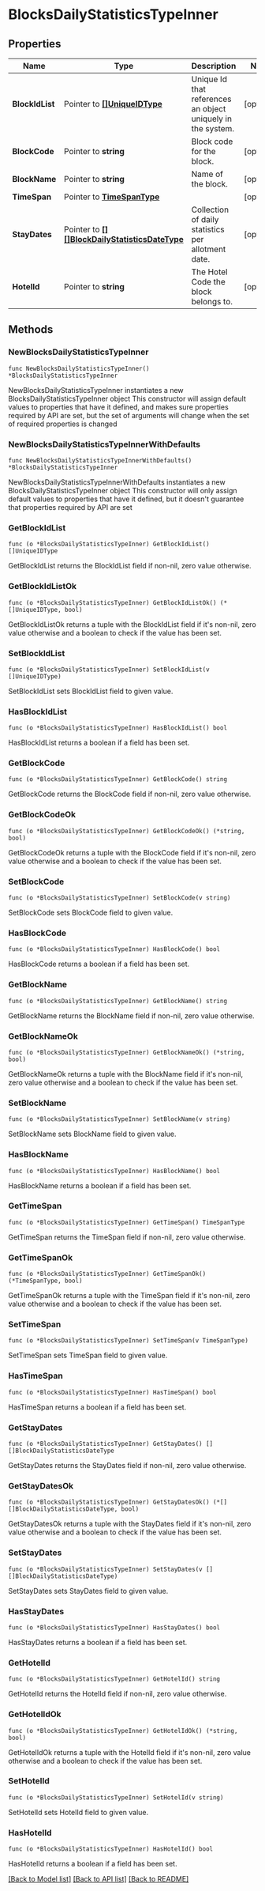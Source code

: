 # BlocksDailyStatisticsTypeInner

## Properties

Name | Type | Description | Notes
------------ | ------------- | ------------- | -------------
**BlockIdList** | Pointer to [**[]UniqueIDType**](UniqueIDType.md) | Unique Id that references an object uniquely in the system. | [optional] 
**BlockCode** | Pointer to **string** | Block code for the block. | [optional] 
**BlockName** | Pointer to **string** | Name of the block. | [optional] 
**TimeSpan** | Pointer to [**TimeSpanType**](TimeSpanType.md) |  | [optional] 
**StayDates** | Pointer to [**[][]BlockDailyStatisticsDateType**]([]BlockDailyStatisticsDateType.md) | Collection of daily statistics per allotment date. | [optional] 
**HotelId** | Pointer to **string** | The Hotel Code the block belongs to. | [optional] 

## Methods

### NewBlocksDailyStatisticsTypeInner

`func NewBlocksDailyStatisticsTypeInner() *BlocksDailyStatisticsTypeInner`

NewBlocksDailyStatisticsTypeInner instantiates a new BlocksDailyStatisticsTypeInner object
This constructor will assign default values to properties that have it defined,
and makes sure properties required by API are set, but the set of arguments
will change when the set of required properties is changed

### NewBlocksDailyStatisticsTypeInnerWithDefaults

`func NewBlocksDailyStatisticsTypeInnerWithDefaults() *BlocksDailyStatisticsTypeInner`

NewBlocksDailyStatisticsTypeInnerWithDefaults instantiates a new BlocksDailyStatisticsTypeInner object
This constructor will only assign default values to properties that have it defined,
but it doesn't guarantee that properties required by API are set

### GetBlockIdList

`func (o *BlocksDailyStatisticsTypeInner) GetBlockIdList() []UniqueIDType`

GetBlockIdList returns the BlockIdList field if non-nil, zero value otherwise.

### GetBlockIdListOk

`func (o *BlocksDailyStatisticsTypeInner) GetBlockIdListOk() (*[]UniqueIDType, bool)`

GetBlockIdListOk returns a tuple with the BlockIdList field if it's non-nil, zero value otherwise
and a boolean to check if the value has been set.

### SetBlockIdList

`func (o *BlocksDailyStatisticsTypeInner) SetBlockIdList(v []UniqueIDType)`

SetBlockIdList sets BlockIdList field to given value.

### HasBlockIdList

`func (o *BlocksDailyStatisticsTypeInner) HasBlockIdList() bool`

HasBlockIdList returns a boolean if a field has been set.

### GetBlockCode

`func (o *BlocksDailyStatisticsTypeInner) GetBlockCode() string`

GetBlockCode returns the BlockCode field if non-nil, zero value otherwise.

### GetBlockCodeOk

`func (o *BlocksDailyStatisticsTypeInner) GetBlockCodeOk() (*string, bool)`

GetBlockCodeOk returns a tuple with the BlockCode field if it's non-nil, zero value otherwise
and a boolean to check if the value has been set.

### SetBlockCode

`func (o *BlocksDailyStatisticsTypeInner) SetBlockCode(v string)`

SetBlockCode sets BlockCode field to given value.

### HasBlockCode

`func (o *BlocksDailyStatisticsTypeInner) HasBlockCode() bool`

HasBlockCode returns a boolean if a field has been set.

### GetBlockName

`func (o *BlocksDailyStatisticsTypeInner) GetBlockName() string`

GetBlockName returns the BlockName field if non-nil, zero value otherwise.

### GetBlockNameOk

`func (o *BlocksDailyStatisticsTypeInner) GetBlockNameOk() (*string, bool)`

GetBlockNameOk returns a tuple with the BlockName field if it's non-nil, zero value otherwise
and a boolean to check if the value has been set.

### SetBlockName

`func (o *BlocksDailyStatisticsTypeInner) SetBlockName(v string)`

SetBlockName sets BlockName field to given value.

### HasBlockName

`func (o *BlocksDailyStatisticsTypeInner) HasBlockName() bool`

HasBlockName returns a boolean if a field has been set.

### GetTimeSpan

`func (o *BlocksDailyStatisticsTypeInner) GetTimeSpan() TimeSpanType`

GetTimeSpan returns the TimeSpan field if non-nil, zero value otherwise.

### GetTimeSpanOk

`func (o *BlocksDailyStatisticsTypeInner) GetTimeSpanOk() (*TimeSpanType, bool)`

GetTimeSpanOk returns a tuple with the TimeSpan field if it's non-nil, zero value otherwise
and a boolean to check if the value has been set.

### SetTimeSpan

`func (o *BlocksDailyStatisticsTypeInner) SetTimeSpan(v TimeSpanType)`

SetTimeSpan sets TimeSpan field to given value.

### HasTimeSpan

`func (o *BlocksDailyStatisticsTypeInner) HasTimeSpan() bool`

HasTimeSpan returns a boolean if a field has been set.

### GetStayDates

`func (o *BlocksDailyStatisticsTypeInner) GetStayDates() [][]BlockDailyStatisticsDateType`

GetStayDates returns the StayDates field if non-nil, zero value otherwise.

### GetStayDatesOk

`func (o *BlocksDailyStatisticsTypeInner) GetStayDatesOk() (*[][]BlockDailyStatisticsDateType, bool)`

GetStayDatesOk returns a tuple with the StayDates field if it's non-nil, zero value otherwise
and a boolean to check if the value has been set.

### SetStayDates

`func (o *BlocksDailyStatisticsTypeInner) SetStayDates(v [][]BlockDailyStatisticsDateType)`

SetStayDates sets StayDates field to given value.

### HasStayDates

`func (o *BlocksDailyStatisticsTypeInner) HasStayDates() bool`

HasStayDates returns a boolean if a field has been set.

### GetHotelId

`func (o *BlocksDailyStatisticsTypeInner) GetHotelId() string`

GetHotelId returns the HotelId field if non-nil, zero value otherwise.

### GetHotelIdOk

`func (o *BlocksDailyStatisticsTypeInner) GetHotelIdOk() (*string, bool)`

GetHotelIdOk returns a tuple with the HotelId field if it's non-nil, zero value otherwise
and a boolean to check if the value has been set.

### SetHotelId

`func (o *BlocksDailyStatisticsTypeInner) SetHotelId(v string)`

SetHotelId sets HotelId field to given value.

### HasHotelId

`func (o *BlocksDailyStatisticsTypeInner) HasHotelId() bool`

HasHotelId returns a boolean if a field has been set.


[[Back to Model list]](../README.md#documentation-for-models) [[Back to API list]](../README.md#documentation-for-api-endpoints) [[Back to README]](../README.md)


